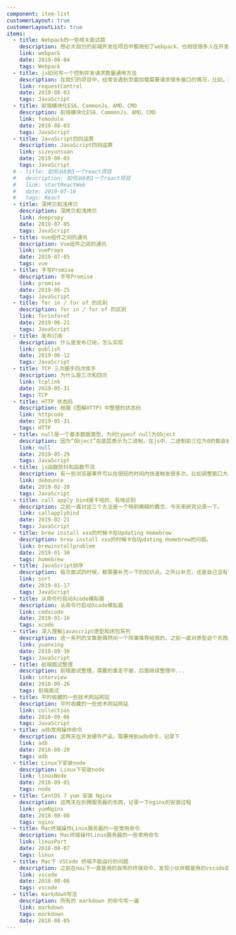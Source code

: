 ```yaml
---
component: item-list
customerLayout: true
customerLayoutList: true
items:
  - title: Webpack的一些相关面试题
    description: 想必大部分的前端开发在项目中都用到了webpack，也相信很多人在开发项目的过程当中是通过vue-cli或者createapp等脚手架生成的webpack，那么自己有尝试动手配置过吗？或者说了解一些他们的原理吗？为什么选择webpack等问题，那咱们就来捋一捋。
    link: webpack
    date: 2019-08-04
    tags: Webpack
  - title: js如何写一个控制并发请求数量通用方法
    description: 在我们的项目中，经常会遇到页面加载需要请求很多接口的情况，比如，进入淘宝首页的时候，要请求商品列表，促销，活动，个人信息，推荐，等等。。。
    link: requestControl
    date: 2019-08-03
    tags: JavaScript
  - title: 前端模块化ES6、CommonJs、AMD、CMD
    description: 前端模块化ES6、CommonJs、AMD、CMD
    link: femodule
    date: 2019-08-03
    tags: JavaScript
  - title: JavaScript四则运算
    description: JavaScript四则运算
    link: sizeyunsuan
    date: 2019-08-03
    tags: JavaScript
  # - title: 如何从0到1一个react项目
  #   description: 如何从0到1一个react项目
  #   link: startReactWeb
  #   date: 2019-07-16
  #   tags: React
  - title: 深拷贝和浅拷贝
    description: 深拷贝和浅拷贝
    link: deepcopy
    date: 2019-07-05
    tags: JavaScript
  - title: Vue组件之间的通讯
    description: Vue组件之间的通讯
    link: vueProps
    date: 2019-07-05
    tags: vue
  - title: 手写Promise
    description: 手写Promise
    link: promise
    date: 2019-06-25
    tags: JavaScript
  - title: for in / for of 的区别
    description: for in / for of 的区别
    link: forinforof
    date: 2019-06-21
    tags: JavaScript
  - title: 发布订阅
    description: 什么是发布订阅，怎么实现
    link: publish
    date: 2019-06-12
    tags: JavaScript
  - title: TCP 三次握手四次挥手
    description: 为什么是三次和四次
    link: tcplink
    date: 2019-05-31
    tags: TCP
  - title: HTTP 状态码
    description: 根据《图解HTTP》中整理的状态码
    link: httpcode
    date: 2019-05-31
    tags: HTTP
  - title: null是一个基本数据类型，为何typeof null为Object
    description: 因为“Object”在底层表示为二进制，在js中，二进制前三位为0的都会被判定为Object，null的二进制表示全是0，所以typeof null会被判断会Object。
    link: null
    date: 2019-05-29
    tags: JavaScript
  - title: js函数防抖和函数节流
    description: 有一些浏览器事件可以在很短的时间内快速触发很多次，比如调整窗口大小或者滚动页面。例如，你监听浏览器的滚动事件而做一些事情，你的事件会在很短的时间内被触发很多很多次。这可能会给带来很严重的性能问题...
    link: debounce
    date: 2019-02-28
    tags: JavaScript
  - title: call apply bind是干啥的，有啥区别
    description: 之前一直对这三个方法是一个特别模糊的概念，今天来研究记录一下。
    link: callapplybind
    date: 2019-02-21
    tags: JavaScript
  - title: brew install xxx的时候卡在Updating Homebrew
    description: brew install xxx的时候卡在Updating Homebrew的问题。
    link: brewinstallproblem
    date: 2019-01-30
    tags: homebrew
  - title: JavaScript排序
    description: 每次面试的时候，都需要补充一下的知识点。之所以补充，还是自己没有掌握到位吧，特此记录一下。
    link: sort
    date: 2019-01-17
    tags: JavaScript
  - title: 从命令行启动Xcode模拟器
    description: 从命令行启动Xcode模拟器
    link: cmdxcode
    date: 2019-01-16
    tags: xcode
  - title: 深入理解javascript原型和闭包系列
    description: 这一系列的文章是偶然间一个同事推荐给我的，之前一直对原型这个东西是一个模模糊糊的概念，直到看到这一系列的文章，我感觉自己收获颇丰，所以收藏下来，感兴趣的小伙伴可以进来看看。
    link: yuanxing
    date: 2018-09-30
    tags: JavaScript
  - title: 前端面试整理
    description: 前端面试整理，需要的拿走不谢，后面继续整理中...
    link: interview
    date: 2018-09-26
    tags: 前端面试
  - title: 平时收藏的一些技术网站网站
    description: 平时收藏的一些技术网站网站
    link: collection
    date: 2018-09-06
    tags: JavaScript
  - title: adb常用操作命令
    description: 这两天在开发硬件产品，需要用到adb命令，记录下
    link: adb
    date: 2018-08-20
    tags: adb
  - title: Linux下安装node
    description: Linux下安装node
    link: linuxNode
    date: 2018-09-01
    tags: node
  - title: CentOS 7 yum 安装 Nginx
    description: 这两天在折腾服务器的东西，记录一下nginx的安装过程
    link: yumNginx
    date: 2018-08-08
    tags: nginx
  - title: Mac终端操作Linux服务器的一些常用命令
    description: Mac终端操作Linux服务器的一些常用命令
    link: linuxPort
    date: 2018-08-07
    tags: linux
  - title: Mac下 VSCode 终端不能运行的问题
    description: 之前在mac下一直是用的自带的终端命令，发现小伙伴都是用的vscode自带的终端，然后就想尝试一把，没想到启动不了，在此记录一下。
    link: vscode
    date: 2018-08-06
    tags: vscode
  - title: markdown写法
    description: 所有的 markdown 的命令写一遍
    link: markdown
    tags: markdown
    date: 2018-08-05
---
```

